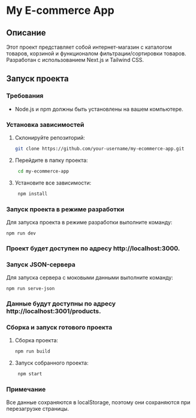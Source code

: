 # My E-commerce App

## Описание
Этот проект представляет собой интернет-магазин с каталогом товаров, корзиной и функционалом фильтрации/сортировки товаров. Разработан с использованием Next.js и Tailwind CSS.

## Запуск проекта

### Требования
- Node.js и npm должны быть установлены на вашем компьютере.

### Установка зависимостей
1. Склонируйте репозиторий:
   ```bash
   git clone https://github.com/your-username/my-ecommerce-app.git

2. Перейдите в папку проекта:
   ```bash
    cd my-ecommerce-app

3. Установите все зависимости:
   ```bash
    npm install


### Запуск проекта в режиме разработки
Для запуска проекта в режиме разработки выполните команду:
         
    npm run dev

### Проект будет доступен по адресу http://localhost:3000.

### Запуск JSON-сервера
Для запуска сервера с моковыми данными выполните команду:

    npm run serve-json

### Данные будут доступны по адресу http://localhost:3001/products.

### Сборка и запуск готового проекта
1. Сборка проекта:
    ```bash
    npm run build

3. Запуск собранного проекта:
   ```bash
    npm start

### Примечание
Все данные сохраняются в localStorage, поэтому они сохраняются при перезагрузке страницы.

